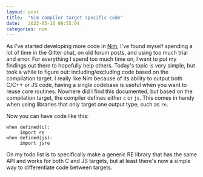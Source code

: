```yaml
---
layout: post
title:  "Nim compiler target specific code"
date:   2023-05-16 08:55:04
categories: nim
---
```

As I've started developing more code in [Nim](https://nim-lang.org/), I've found myself spending a lot of time in the Gitter chat, on old forum posts, and using too much trial and error.
For everything I spend too much time on, I want to put my findings out there to hopefully help others. Today's topic is very simple, but took a while to figure out: including/excluding
code based on the compilation target. I really like Nim because of its ability to output both C/C++ or JS code, having a single codebase is useful when you want to reuse core
routines. Nowhere did I find this documented, but based on the compilation target, the compiler defines either `c` or `js`. This comes in handy when using libraries that only target
one output type, such as `re`.

Now you can have code like this:
```
when defined(c):
     import re
when defined(js):
     import jsre
````

On my todo list is to specifically make a generic RE library that has the same API and works for both C and JS targets, but at least there's now a simple way to differentiate code between
targets.
